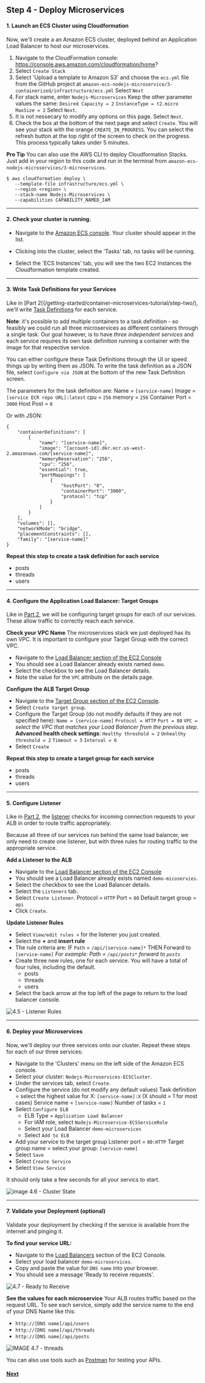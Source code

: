 ## Step 4 - Deploy Microservices

#### 1. Launch an ECS Cluster using Cloudformation
Now, we'll create a an Amazon ECS cluster, deployed behind an Application Load Balancer to host our microservices.

1. Navigate to the CloudFormation console: https://console.aws.amazon.com/cloudformation/home?
2. Select `Create Stack`
3. Select 'Upload a template to Amazon S3' and choose the `ecs.yml` file from the GitHub project at `amazon-ecs-nodejs-microservice/3-containerized/infrastructure/ecs.yml`
Select `Next`
4. For stack name, enter `Nodejs-Microservices`
Keep the other parameter values the same:
`Desired Capacity = 2`
`InstanceType = t2.micro`
`MaxSize = 2`
Select `Next`.
5. It is not nessecary to modify any options on this page. Select `Next`.
6. Check the box at the bottom of the next page and select `Create`.
You will see your stack with the orange `CREATE_IN_PROGRESS`. You can select the refresh button at the top right of the screen to check on the progress. This process typically takes under 5 minutes.

**Pro Tip**
You can also use the AWS CLI to deploy Cloudformation Stacks. Just add in your region to this code and run in the terminal from `amazon-ecs-nodejs-microservices/3-microservices`.
```
$ aws cloudformation deploy \
   --template-file infrastructure/ecs.yml \
   --region <region> \
   --stack-name Nodejs-Microservices \
   --capabilities CAPABILITY_NAMED_IAM
```

----
#### 2. Check your cluster is running.

* Navigate to the [Amazon ECS console](https://console.aws.amazon.com/ecs/home?). Your cluster should appear in the list.

* Clicking into the cluster, select the 'Tasks' tab, no tasks will be running.

* Select the 'ECS Instances' tab, you will see the two EC2 Instances the Cloudformation template created.

---
#### 3. Write Task Definitions for your Services
Like in [Part 2[(/getting-started/container-microservices-tutorial/step-two/), we'll write [Task Definitions](http://docs.aws.amazon.com/AmazonECS/latest/developerguide/task_definitions.html) for each service.

**Note**: it's possible to add multiple containers to a task definition - so feasibly we could run all three microservices as different containers through a single task. Our goal however, is to have _three independent services_ and each service requires its own task definition running a container with the image for that respective service.

You can either configure these Task Definitions through the UI or speed things up by writing them as JSON. To write the task definition as a JSON file, select `Configure via JSON` at the bottom of the new Task Definition screen.

The parameters for the task definition are:
Name = `[service-name]`
Image = `[service ECR repo URL]:latest`
cpu = `256`
memory = `256`
Container Port =  `3000`
Host Post = `0`

Or with JSON:
```
{
    "containerDefinitions": [
        {
            "name": "[service-name]",
            "image": "[account-id].dkr.ecr.us-west-2.amazonaws.com/[service-name]",
            "memoryReservation": "256",
            "cpu": "256",
            "essential": true,
            "portMappings": [
                {
                    "hostPort": "0",
                    "containerPort": "3000",
                    "protocol": "tcp"
                }
            ]
        }
    ],
    "volumes": [],
    "networkMode": "bridge",
    "placementConstraints": [],
    "family": "[service-name]"
}
```
**Repeat this step to create a task definition for each service**
* posts
* threads
* users

---
#### 4. Configure the Application Load Balancer: Target Groups
Like in [Part 2](/getting-started/container-microservices-tutorial/step-two/), we will be configuring target groups for each of our services. These allow traffic to correctly reach each service.

**Check your VPC Name**
The microservices stack we just deployed has its own VPC. It is important to configure your Target Group with the correct VPC.
* Navigate to the [Load Balancer section of the EC2 Console](https://console.aws.amazon.com/ec2/v2/home?#LoadBalancers:)
* You should see a Load Balancer already exists named `demo`.
* Select the checkbox to see the Load Balancer details.
* Note the value for the `VPC` attribute on the details page.

**Configure the ALB Target Group**
* Navigate to the [Target Group section of the EC2 Console](https://console.aws.amazon.com/ec2/v2/home?#TargetGroups:).
* Select `Create target group`.
* Configure the Target Group (do not modify defaults if they are not specified here):
`Name = [service-name]`
`Protocol = HTTP`
`Port = 80`
`VPC =` _select the VPC that matches your Load Balancer from the previous step_.
**Advanced health check settings**:
`Healthy threshold = 2`
`Unhealthy threshold = 2`
`Timeout = 5`
`Interval = 6`
* Select `Create`

**Repeat this step to create a target group for each service**
* posts
* threads
* users

---
#### 5. Configure Listener
Like in [Part 2](/getting-started/container-microservices-tutorial/step-two/), the [listener](http://docs.aws.amazon.com/elasticloadbalancing/latest/application/load-balancer-listeners.html) checks for incoming connection requests to your ALB in order to route traffic appropriately.

Because all three of our services run behind the same load balancer, we only need to create one listener, but with three rules for routing traffic to the appropriate service.

**Add a Listener to the ALB**
* Navigate to the [Load Balancer section of the EC2 Console](https://console.aws.amazon.com/ec2/v2/home?#LoadBalancers:)
* You should see a Load Balancer already exists named `demo-micoservies`.
* Select the checkbox to see the Load Balancer details.
* Select the `Listeners` tab.
* Select `Create Listener`.
Protocol = `HTTP`
Port = `80`
Default target group = `api`
* Click `Create`.

**Update Listener Rules**
* Select `View/edit rules >` for the listener you just created.
* Select the **+** and **insert rule**
* The rule criteria are:
IF `Path` = `/api/[service-name]*`
THEN Forward to `[service-name]`
_For example: Path = `/api/posts*` forward to `posts`_
* Create three new rules, one for each service. You will have a total of four rules, including the default.
  * posts
  * threads
  * users
* Select the back arrow at the top left of the page to return to the load balancer console.

![4.5 - Listener Rules](images/4.5-rules.png)

---
#### 6. Deploy your Microservices
Now, we'll deploy our three services onto our cluster. Repeat these steps for each of our three services:

* Navigate to the 'Clusters' menu on the left side of the Amazon ECS console.
* Select your cluster: `Nodejs-Microservices-ECSCluster`.
* Under the services tab, select `Create`.
* Configure the service (do not modify any default values)
Task definition = select the highest value for X: `[service-name]:X` (X should = 1 for most cases)
Service name = `[service-name]`
Number of tasks = `1`
* Select `Configure ELB`
  * ELB Type = `Application Load Balancer`
  * For IAM role, select `Nodejs-Microservice-ECSServiceRole`
  * Select your Load Balancer `demo-microservices`
  * Select `Add to ELB`
* Add your service to the target group
Listener port = `80:HTTP`
Target group name = select your group: `[service-name]`
* Select `Save`
* Select `Create Service`
* Select `View Service`

It should only take a few seconds for all your servics to start.

![image 4.6 - Cluster State](images/4.6-cluster.png)

---
#### 7. Validate your Deployment (optional)
Validate your deployment by checking if the service is available from the internet and pinging it.

**To find your service URL:**
* Navigate to the [Load Balancers](https://console.aws.amazon.com/ec2/v2/home?#LoadBalancers:) section of the EC2 Console.
* Select your load balancer `demo-microservices`.
* Copy and paste the value for `DNS name` into your browser.
* You should see a message 'Ready to receive requests'.

![4.7 - Ready to Receive](images/4.7-ready.png)

**See the values for each microservice**
Your ALB routes traffic based on the request URL. To see each service, simply add the service name to the end of your DNS Name like this:
* `http://[DNS name]/api/users`
* `http://[DNS name]/api/threads`
* `http://[DNS name]/api/posts`

![IMAGE 4.7 - threads](images/4.7-threads.png)

You can also use tools such as [Postman](https://www.getpostman.com/) for testing your APIs.

#### [Next](/Step-5.md)

